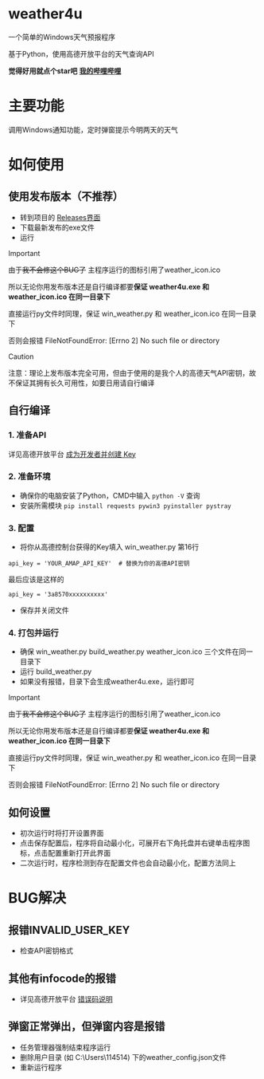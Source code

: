 # weather4u
一个简单的Windows天气预报程序

基于Python，使用高德开放平台的天气查询API

**觉得好用就点个star吧**  **[我的哔哩哔哩](https://space.bilibili.com/403373585)**

# 主要功能
调用Windows通知功能，定时弹窗提示今明两天的天气


# 如何使用
## 使用发布版本（不推荐）
- 转到项目的 [Releases界面](https://github.com/rtlnut/weather4u/releases)
- 下载最新发布的exe文件
- 运行

> [!IMPORTANT]
> 由于~~我不会修这个BUG了~~ 主程序运行的图标引用了weather_icon.ico
> 
> 所以无论你用发布版本还是自行编译都要**保证 weather4u.exe 和 weather_icon.ico 在同一目录下**
> 
> 直接运行py文件时同理，保证 win_weather.py 和 weather_icon.ico 在同一目录下
> 
> 否则会报错 FileNotFoundError: [Errno 2] No such file or directory

> [!CAUTION]
> 注意：理论上发布版本完全可用，但由于使用的是我个人的高德天气API密钥，故不保证其拥有长久可用性，如要日用请自行编译


## 自行编译
### 1. 准备API

详见高德开放平台 [成为开发者并创建 Key](https://lbs.amap.com/api/webservice/create-project-and-key)

### 2. 准备环境
- 确保你的电脑安装了Python，CMD中输入 `python -V` 查询
- 安装所需模块 `pip install requests pywin3 pyinstaller pystray`

### 3. 配置
- 将你从高德控制台获得的Key填入 win_weather.py 第16行
```
api_key = 'YOUR_AMAP_API_KEY'  # 替换为你的高德API密钥
```
最后应该是这样的
```
api_key = '3a8570xxxxxxxxxx'
```
- 保存并关闭文件

### 4. 打包并运行
- 确保 win_weather.py build_weather.py weather_icon.ico 三个文件在同一目录下
- 运行 build_weather.py
- 如果没有报错，目录下会生成weather4u.exe，运行即可

> [!IMPORTANT]
> 由于~~我不会修这个BUG了~~ 主程序运行的图标引用了weather_icon.ico
> 
> 所以无论你用发布版本还是自行编译都要**保证 weather4u.exe 和 weather_icon.ico 在同一目录下**
> 
> 直接运行py文件时同理，保证 win_weather.py 和 weather_icon.ico 在同一目录下
> 
> 否则会报错 FileNotFoundError: [Errno 2] No such file or directory


## 如何设置
- 初次运行时将打开设置界面
- 点击保存配置后，程序将自动最小化，可展开右下角托盘并右键单击程序图标，点击配置重新打开此界面
- 二次运行时，程序检测到存在配置文件也会自动最小化，配置方法同上


# BUG解决
## 报错INVALID_USER_KEY
- 检查API密钥格式
## 其他有infocode的报错
- 详见高德开放平台 [错误码说明](https://lbs.amap.com/api/webservice/guide/tools/info/)
## 弹窗正常弹出，但弹窗内容是报错
- 任务管理器强制结束程序运行
- 删除用户目录 (如 C:\Users\114514) 下的weather_config.json文件
- 重新运行程序

